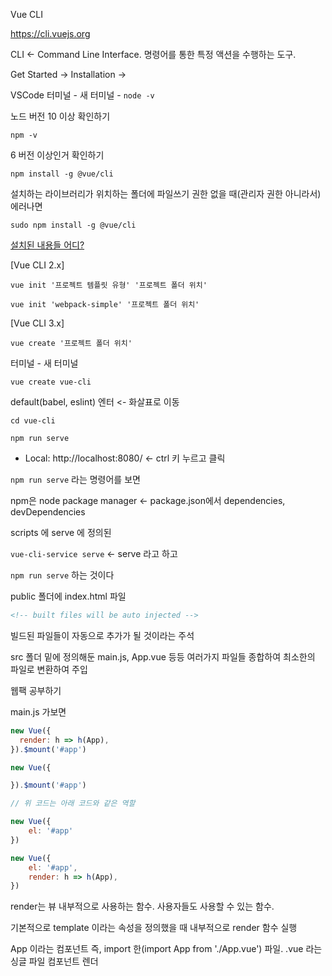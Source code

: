Vue CLI

https://cli.vuejs.org

CLI <- Command Line Interface. 명령어를 통한 특정 액션을 수행하는 도구.

Get Started -> Installation -> 

VSCode 터미널 - 새 터미널 - `node -v`

노드 버전 10 이상 확인하기

`npm -v`

6 버전 이상인거 확인하기

`npm install -g @vue/cli`



설치하는 라이브러리가 위치하는 폴더에 파일쓰기 권한 없을 때(관리자 권한 아니라서) 에러나면

`sudo npm install -g @vue/cli`



[설치된 내용들 어디?](https://stackoverflow.com/questions/5926672/where-does-npm-install-packages)



[Vue CLI 2.x]

`vue init '프로젝트 템플릿 유형' '프로젝트 폴더 위치'`

`vue init 'webpack-simple' '프로젝트 폴더 위치'`



[Vue CLI 3.x]

`vue create '프로젝트 폴더 위치'`



터미널 - 새 터미널

`vue create vue-cli`

default(babel, eslint) 엔터  <- 화살표로 이동

`cd vue-cli`

`npm run serve`

- Local: http://localhost:8080/  <- ctrl 키 누르고 클릭



`npm run serve` 라는 명령어를 보면

npm은 node package manager  <- package.json에서 dependencies, devDependencies

scripts 에 serve 에 정의된

`vue-cli-service serve` <- serve 라고 하고

`npm run serve` 하는 것이다

public 폴더에 index.html 파일

```html
<!-- built files will be auto injected -->
```

빌드된 파일들이 자동으로 추가가 될 것이라는 주석

src 폴더 밑에 정의해둔 main.js, App.vue 등등 여러가지 파일들 종합하여 최소한의 파일로 변환하여 주입

웹팩 공부하기

main.js 가보면

```javascript
new Vue({
  render: h => h(App),
}).$mount('#app')
```

```javascript
new Vue({

}).$mount('#app')

// 위 코드는 아래 코드와 같은 역할

new Vue({
    el: '#app'
})
```

```javascript
new Vue({
    el: '#app',
    render: h => h(App),
})
```

render는 뷰 내부적으로 사용하는 함수. 사용자들도 사용할 수 있는 함수.

기본적으로 template 이라는 속성을 정의했을 때 내부적으로 render 함수 실행

App 이라는 컴포넌트 즉, import 한(import App from './App.vue') 파일. .vue 라는 싱글 파일 컴포넌트 렌더

 



